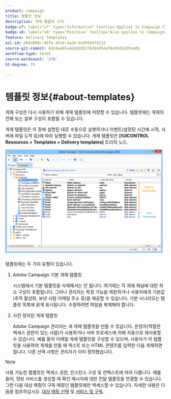 ```yaml
---
product: campaign
title: 템플릿 정보
description: 게재 템플릿 시작
badge-v7: label="v7" type="Informative" tooltip="Applies to Campaign Classic v7"
badge-v8: label="v8" type="Positive" tooltip="Also applies to Campaign v8"
feature: Delivery Templates
exl-id: d943898c-06fe-451d-aa28-8a95665f4112
source-git-commit: 6dc6aeb5adeb82d527b39a05ee70a9926205ea0b
workflow-type: tm+mt
source-wordcount: '276'
ht-degree: 1%

---
```


# 템플릿 정보{#about-templates}



게재 구성은 다시 사용하기 위해 게재 템플릿에 저장할 수 있습니다. 템플릿에는 게재의 전체 또는 일부 구성이 포함될 수 있습니다.

게재 템플릿은 이 장에 설명된 대로 수동으로 실행하거나 이벤트(설정된 시간에 시작, 서버에 파일 도착 등)에 따라 실행할 수 있습니다. 게재 템플릿은 **[!UICONTROL Resources > Templates > Delivery templates]** 트리의 노드.

![](assets/s_user_template_list.png)

템플릿에는 두 가지 유형이 있습니다.

1. Adobe Campaign 기본 게재 템플릿

   시스템에서 기본 템플릿을 삭제해서는 안 됩니다. 여기에는 각 게재 채널에 대한 최소 구성이 포함됩니다. 그러나 관리자는 특정 기능을 제한하거나 사용자에게 기본값(추적 활성화, 보낸 사람 이메일 주소 등)을 제공할 수 있습니다. 기본 시나리오는 템플릿 목록에 굵게 표시됩니다. 수정하려면 파일을 복제해야 합니다.

1. 사전 정의된 게재 템플릿

   Adobe Campaign 관리자는 새 게재 템플릿을 만들 수 있습니다. 운영자(적절한 액세스 권한이 있는 사람)가 사용하거나 서버 프로세스에 의해 자동으로 재사용할 수 있습니다. 예를 들어 이메일 게재 템플릿을 구성할 수 있으며, 사용자가 이 템플릿을 사용하여 게재를 만들 때 텍스트 또는 HTML 콘텐츠를 입력한 다음 게재하면 됩니다. 다른 선택 사항은 관리자가 이미 정의했습니다.

>[!NOTE]
>
>사용 가능한 템플릿은 액세스 권한, 인스턴스 구성 및 컨텍스트에 따라 다릅니다. 예를 들어, 정보 서비스를 생성할 때 확인 메시지에 대한 전달 템플릿을 연결할 수 있습니다. 그런 다음 대상 매핑이 구독 매핑인 템플릿에만 액세스할 수 있습니다. 자세한 내용은 다음을 참조하십시오. [대상 매핑 선택](selecting-a-target-mapping.md) 및 [서비스 및 구독](about-services-and-subscriptions.md).
